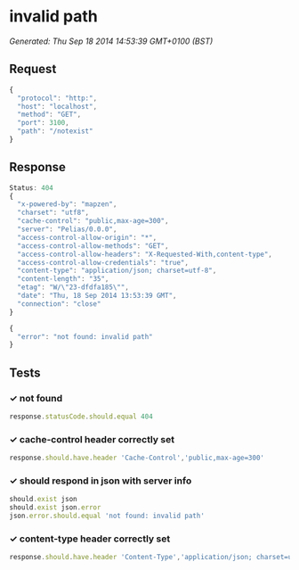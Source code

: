 # invalid path

*Generated: Thu Sep 18 2014 14:53:39 GMT+0100 (BST)*
## Request
```javascript
{
  "protocol": "http:",
  "host": "localhost",
  "method": "GET",
  "port": 3100,
  "path": "/notexist"
}
```

## Response
```javascript
Status: 404
{
  "x-powered-by": "mapzen",
  "charset": "utf8",
  "cache-control": "public,max-age=300",
  "server": "Pelias/0.0.0",
  "access-control-allow-origin": "*",
  "access-control-allow-methods": "GET",
  "access-control-allow-headers": "X-Requested-With,content-type",
  "access-control-allow-credentials": "true",
  "content-type": "application/json; charset=utf-8",
  "content-length": "35",
  "etag": "W/\"23-dfdfa185\"",
  "date": "Thu, 18 Sep 2014 13:53:39 GMT",
  "connection": "close"
}
```
```javascript
{
  "error": "not found: invalid path"
}
```

## Tests

### ✓ not found
```javascript
response.statusCode.should.equal 404
```

### ✓ cache-control header correctly set
```javascript
response.should.have.header 'Cache-Control','public,max-age=300'
```

### ✓ should respond in json with server info
```javascript
should.exist json
should.exist json.error
json.error.should.equal 'not found: invalid path'
```

### ✓ content-type header correctly set
```javascript
response.should.have.header 'Content-Type','application/json; charset=utf-8'
```

